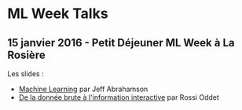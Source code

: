 # ML Week Talks

## 15 janvier 2016 - Petit Déjeuner ML Week à La Rosière

Les slides :
* [Machine Learning](http://www.ml-week.com/talks/ML_WEEK_2016_1/ML/ML_WEEK_2016_1_ML.pdf) par Jeff Abrahamson
* [De la donnée brute à l'information interactive](http://www.ml-week.com/talks/ML_WEEK_2016_1/D3/) par Rossi Oddet

